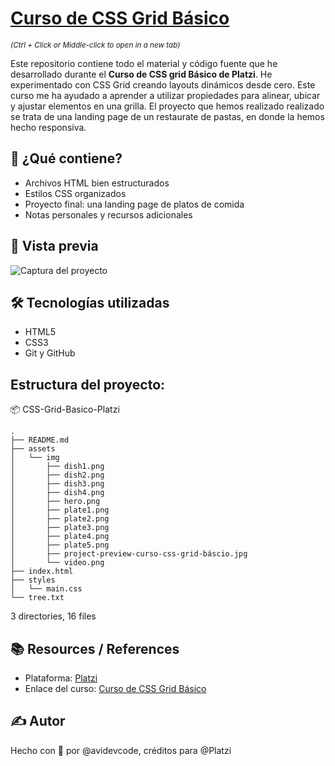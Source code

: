 # [Curso de CSS Grid Básico](https://platzi.com/cursos/css-grid/)

<sub>_(Ctrl + Click or Middle-click to open in a new tab)_</sub>

Este repositorio contiene todo el material y código fuente que he desarrollado durante el **Curso de CSS grid Básico de Platzi**. 
He experimentado con CSS Grid creando layouts dinámicos desde cero. 
Este curso me ha ayudado a aprender a utilizar propiedades para alinear, ubicar y ajustar elementos en una grilla. 
El proyecto que hemos realizado realizado se trata de una landing page de un restaurate de pastas, en donde la hemos hecho responsiva.

## 🚀 ¿Qué contiene?
- Archivos HTML bien estructurados
- Estilos CSS organizados
- Proyecto final: una landing page de platos de comida
- Notas personales y recursos adicionales

## 📸 Vista previa
![Captura del proyecto](./assets/img/project-preview-curso-css-grid-báscio.jpg)

## 🛠️ Tecnologías utilizadas
- HTML5
- CSS3
- Git y GitHub

## Estructura del proyecto:

📦 CSS-Grid-Basico-Platzi
```
.
├── README.md
├── assets
│   └── img
│       ├── dish1.png
│       ├── dish2.png
│       ├── dish3.png
│       ├── dish4.png
│       ├── hero.png
│       ├── plate1.png
│       ├── plate2.png
│       ├── plate3.png
│       ├── plate4.png
│       ├── plate5.png
│       ├── project-preview-curso-css-grid-báscio.jpg
│       └── video.png
├── index.html
├── styles
│   └── main.css
└── tree.txt
```

3 directories, 16 files

## 📚 Resources / References
- Plataforma: [Platzi](https://platzi.com)
- Enlace del curso: [Curso de CSS Grid Básico](https://platzi.com/cursos/css-grid/)

## ✍️ Autor
Hecho con 💚 por @avidevcode, créditos para @Platzi
